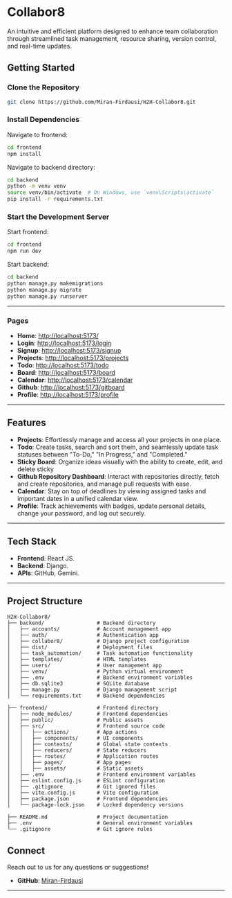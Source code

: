 
# Collabor8
An intuitive and efficient platform designed to enhance team collaboration through streamlined task management, resource sharing, version control, and real-time updates.

## Getting Started  

### Clone the Repository  
```bash  
git clone https://github.com/Miran-Firdausi/H2H-Collabor8.git
```  

### Install Dependencies  
Navigate to frontend:  
```bash
cd frontend 
npm install  
```
Navigate to backend directory: 
```bash
cd backend  
python -m venv venv  
source venv/bin/activate  # On Windows, use `venv\Scripts\activate`  
pip install -r requirements.txt  
```
### Start the Development Server  
Start frontend:  
```bash
cd frontend  
npm run dev  
```  
Start backend: 
```bash
cd backend  
python manage.py makemigrations  
python manage.py migrate  
python manage.py runserver  
```
---

### Pages  
- **Home**: [http://localhost:5173/](http://localhost:5173/)
- **Login**: [http://localhost:5173/login](http://localhost:5173/login)
- **Signup**: [http://localhost:5173/signup](http://localhost:5173/signup)
- **Projects**: [http://localhost:5173/projects](http://localhost:5173/projects)  
- **Todo**: [http://localhost:5173/todo](http://localhost:5173/todo)  
- **Board**: [http://localhost:5173/board](http://localhost:5173/board)  
- **Calendar**: [http://localhost:5173/calendar](http://localhost:5173/calendar)  
- **Github**: [http://localhost:5173/gitboard](http://localhost:5173/gitboard)  
- **Profile**: [http://localhost:5173/profile](http://localhost:5173/profile)
---

## Features  
 
- **Projects**: Effortlessly manage and access all your projects in one place.
- **Todo**: Create tasks, search and sort them, and seamlessly update task statuses between "To-Do," "In Progress," and "Completed."
- **Sticky Board**: Organize ideas visually with the ability to create, edit, and delete sticky 
- **Github Repository Dashboard**: Interact with repositories directly, fetch and create repositories, and manage pull requests with ease.
- **Calendar**: Stay on top of deadlines by viewing assigned tasks and important dates in a unified calendar view.
- **Profile**: Track achievements with badges, update personal details, change your password, and log out securely.

---

## Tech Stack  
- **Frontend**: React JS.  
- **Backend**: Django.  
- **APIs**: GitHub, Gemini.  

---

## Project Structure  
```plaintext  
H2H-Collabor8/
├── backend/                 # Backend directory
│   ├── accounts/            # Account management app
│   ├── auth/                # Authentication app
│   ├── collabor8/           # Django project configuration
│   ├── dist/                # Deployment files
│   ├── task_automation/     # Task automation functionality
│   ├── templates/           # HTML templates
│   ├── users/               # User management app
│   ├── venv/                # Python virtual environment
│   ├── .env                 # Backend environment variables
│   ├── db.sqlite3           # SQLite database
│   ├── manage.py            # Django management script
│   └── requirements.txt     # Backend dependencies

├── frontend/                # Frontend directory
│   ├── node_modules/        # Frontend dependencies
│   ├── public/              # Public assets
│   ├── src/                 # Frontend source code
│   │   ├── actions/         # App actions
│   │   ├── components/      # UI components
│   │   ├── contexts/        # Global state contexts
│   │   ├── reducers/        # State reducers
│   │   ├── routes/          # Application routes
│   │   ├── pages/           # App pages
│   │   ├── assets/          # Static assets
│   ├── .env                 # Frontend environment variables
│   ├── eslint.config.js     # ESLint configuration
│   ├── .gitignore           # Git ignored files
│   ├── vite.config.js       # Vite configuration
│   ├── package.json         # Frontend dependencies
│   └── package-lock.json    # Locked dependency versions

├── README.md                # Project documentation
├── .env                     # General environment variables
└── .gitignore               # Git ignore rules

```  

## Connect  
Reach out to us for any questions or suggestions!  
- **GitHub**: [Miran-Firdausi](https://github.com/Miran-Firdausi)  

---
